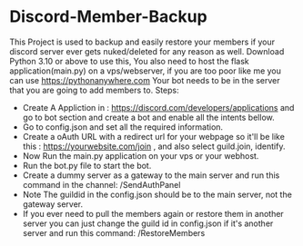 # Discord-Member-Backup
This Project is used to backup and easily restore your members if your discord server ever gets nuked/deleted for any reason as well.
Download Python 3.10 or above to use this, You also need to host the flask application(main.py) on a vps/webserver, if you are too poor like me you can use https://pythonanywhere.com
Your bot needs to be in the server that you are going to add members to.
Steps:

- Create A Appliction in : https://discord.com/developers/applications and go to bot section and create a bot and enable all the intents bellow.
- Go to config.json and set all the required information.
- Create a oAuth URL with a redirect url for your webpage so it'll be like this : https://yourwebsite.com/join , and also select guild.join, identify.
- Now Run the main.py application on your vps or your webhost.
- Run the bot.py file to start the bot.
- Create a dummy server as a gateway to the main server and run this command in the channel: /SendAuthPanel
- Note The guildid in the config.json should be to the main server, not the gateway server.
- If you ever need to pull the members again or restore them in another server you can just change the guild id in config.json if it's another server and run this    command: /RestoreMembers

